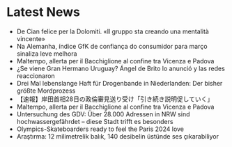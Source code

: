 # Latest News
-  De Cian felice per la Dolomiti. «Il gruppo sta creando una mentalità vincente»
-  Na Alemanha, índice GfK de confiança do consumidor para março sinaliza leve melhora
-  Maltempo, allerta per il Bacchiglione al confine tra Vicenza e Padova
-  ¿Se viene Gran Hermano Uruguay? Ángel de Brito lo anunció y las redes reaccionaron
-  Drei Mal lebenslange Haft für Drogenbande in Niederlanden: Der bisher größte Mordprozess
-  【速報】岸田首相28日の政倫審見送り受け「引き続き説明促していく」
-  Maltempo, allerta per il Bacchiglione al confine tra Vicenza e Padova
-  Untersuchung des GDV: Über 28.000 Adressen in NRW sind hochwassergefährdet – diese Stadt trifft es besonders
-  Olympics-Skateboarders ready to feel the Paris 2024 love
-  Araştırma: 12 milimetrelik balık, 140 desibelin üstünde ses çıkarabiliyor
